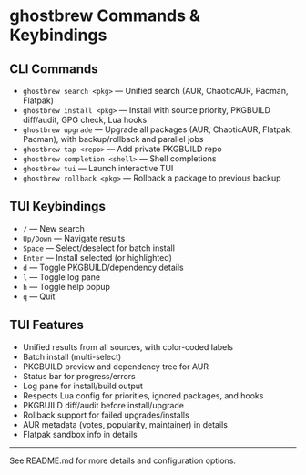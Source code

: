 # ghostbrew Commands & Keybindings

## CLI Commands

- `ghostbrew search <pkg>` — Unified search (AUR, ChaoticAUR, Pacman, Flatpak)
- `ghostbrew install <pkg>` — Install with source priority, PKGBUILD diff/audit, GPG check, Lua hooks
- `ghostbrew upgrade` — Upgrade all packages (AUR, ChaoticAUR, Flatpak, Pacman), with backup/rollback and parallel jobs
- `ghostbrew tap <repo>` — Add private PKGBUILD repo
- `ghostbrew completion <shell>` — Shell completions
- `ghostbrew tui` — Launch interactive TUI
- `ghostbrew rollback <pkg>` — Rollback a package to previous backup

## TUI Keybindings

- `/` — New search
- `Up/Down` — Navigate results
- `Space` — Select/deselect for batch install
- `Enter` — Install selected (or highlighted)
- `d` — Toggle PKGBUILD/dependency details
- `l` — Toggle log pane
- `h` — Toggle help popup
- `q` — Quit

## TUI Features

- Unified results from all sources, with color-coded labels
- Batch install (multi-select)
- PKGBUILD preview and dependency tree for AUR
- Status bar for progress/errors
- Log pane for install/build output
- Respects Lua config for priorities, ignored packages, and hooks
- PKGBUILD diff/audit before install/upgrade
- Rollback support for failed upgrades/installs
- AUR metadata (votes, popularity, maintainer) in details
- Flatpak sandbox info in details

---

See README.md for more details and configuration options.
